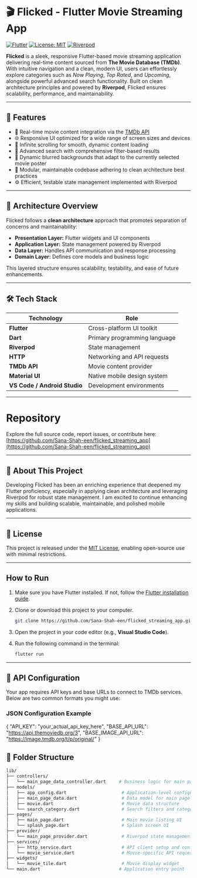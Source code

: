 # 🎬 Flicked - Flutter Movie Streaming App

[![Flutter](https://img.shields.io/badge/Flutter-v3.x-blue.svg?logo=flutter)](https://flutter.dev) [![License: MIT](https://img.shields.io/badge/License-MIT-yellow.svg)](LICENSE) [![Riverpod](https://img.shields.io/badge/Riverpod-State_Management-green.svg)](https://riverpod.dev)

**Flicked** is a sleek, responsive Flutter-based movie streaming application delivering real-time content sourced from **The Movie Database (TMDb)**. With intuitive navigation and a clean, modern UI, users can effortlessly explore categories such as *Now Playing*, *Top Rated*, and *Upcoming*, alongside powerful advanced search functionality. Built on clean architecture principles and powered by **Riverpod**, Flicked ensures scalability, performance, and maintainability.

---

## 🚀 Features

- 🎥 Real-time movie content integration via the [TMDb API](https://www.themoviedb.org/documentation/api)  
- 🌐 Responsive UI optimized for a wide range of screen sizes and devices  
- 🔁 Infinite scrolling for smooth, dynamic content loading  
- 🔎 Advanced search with comprehensive filter-based results  
- 🎨 Dynamic blurred backgrounds that adapt to the currently selected movie poster  
- 🧩 Modular, maintainable codebase adhering to clean architecture best practices  
- ⚙️ Efficient, testable state management implemented with Riverpod  

---

## 🧱 Architecture Overview

Flicked follows a **clean architecture** approach that promotes separation of concerns and maintainability:

- **Presentation Layer:** Flutter widgets and UI components  
- **Application Layer:** State management powered by Riverpod  
- **Data Layer:** Handles API communication and response processing  
- **Domain Layer:** Defines core models and business logic  

This layered structure ensures scalability, testability, and ease of future enhancements.

---

## 🛠️ Tech Stack


| Technology                 | Role                                     |
|----------------------------|------------------------------------------|
| **Flutter**                | Cross-platform UI toolkit                 |
| **Dart**                   | Primary programming language              |
| **Riverpod**               | State management                          |
| **HTTP**                   | Networking and API requests               |
| **TMDb API**               | Movie content provider                    |
| **Material UI**            | Native mobile design system               |
| **VS Code / Android Studio** | Development environments               |

---
# Repository

Explore the full source code, report issues, or contribute here:  
[https://github.com/Sana-Shah-een/flicked_streaming_app](https://github.com/Sana-Shah-een/flicked_streaming_app)

---

## 🙌 About This Project

Developing Flicked has been an enriching experience that deepened my Flutter proficiency, especially in applying clean architecture and leveraging Riverpod for robust state management. I am excited to continue enhancing my skills and building scalable, maintainable, and polished mobile applications.

---


## 📄 License

This project is released under the [MIT License](LICENSE), enabling open-source use with minimal restrictions.

---


## How to Run

1. Make sure you have Flutter installed. If not, follow the [Flutter installation guide](https://flutter.dev/docs/get-started/install).
   
2. Clone or download this project to your computer.
    ```bash
    git clone https://github.com/Sana-Shah-een/flicked_streaming_app.git


4. Open the project in your code editor (e.g., **Visual Studio Code**).

5. Run the following command in the terminal:
   ```bash
   flutter run

---
## 🔑 API Configuration
Your app requires API keys and base URLs to connect to TMDb services. Below are two common formats you might use:

### JSON Configuration Example

{
  "API_KEY": "your_actual_api_key_here",
  "BASE_API_URL": "https://api.themoviedb.org/3",
  "BASE_IMAGE_API_URL": "https://image.tmdb.org/t/p/original/"
}


## 📁 Folder Structure
```bash
lib/
├── controllers/
│   └── main_page_data_controller.dart     # Business logic for main page
├── models/
│   ├── app_config.dart                     # Application-level configurations
│   ├── main_page_data.dart                 # Data model for main page sections
│   ├── movie.dart                          # Movie data structure
│   └── search_category.dart                # Search filters and categories
├── pages/
│   ├── main_page.dart                      # Main movie listing UI
│   └── splash_page.dart                    # Splash screen UI
├── provider/
│   └── main_page_provider.dart             # Riverpod state management setup
├── services/
│   ├── http_service.dart                   # API client setup and configuration
│   └── movie_service.dart                  # Movie-specific API request handlers
├── widgets/
│   └── movie_tile.dart                     # Movie display widget
└── main.dart                              # Application entry point







